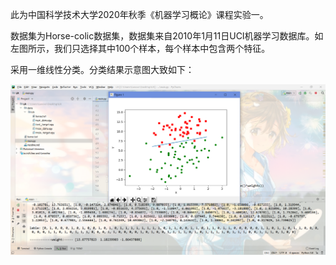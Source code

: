 此为中国科学技术大学2020年秋季《机器学习概论》课程实验一。

数据集为Horse-colic数据集，数据集来自2010年1月11日UCI机器学习数据库。如左图所示，我们只选择其中100个样本，每个样本中包含两个特征。

采用一维线性分类。分类结果示意图大致如下：

![实验结果](.\readme.assets\image-20201110190826373.png)

